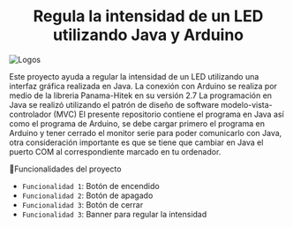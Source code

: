 <h1 align="center">Regula la intensidad de un LED utilizando Java y Arduino</h1>

![Logos](https://github.com/user-attachments/assets/3e0e57dc-343b-43a2-bab9-d82e5747a36b)


Este proyecto ayuda a regular la intensidad de un LED utilizando una interfaz gráfica realizada en Java.
La conexión con Arduino se realiza por medio de la libreria Panama-Hitek en su versión 2.7
La programación en Java se realizó utilizando el patrón de diseño de software modelo-vista-controlador (MVC)
El presente repositorio contiene el programa en Java así como el programa de Arduino, se debe cargar primero el programa en Arduino y tener cerrado el monitor serie para poder comunicarlo con Java, otra consideración importante es que se tiene que cambiar en Java el puerto COM al correspondiente marcado en tu ordenador.

:hammer:Funcionalidades del proyecto

- `Funcionalidad 1`: Botón de encendido
- `Funcionalidad 2`: Botón de apagado
- `Funcionalidad 3`: Botón de cerrar
- `Funcionalidad 3`: Banner para regular la intensidad
